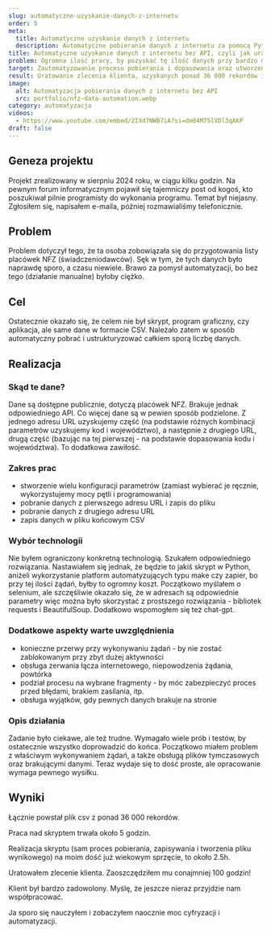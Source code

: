 ```yaml
---
slug: automatyczne-uzyskanie-danych-z-internetu
order: 5
meta:
  title: Automatyczne uzyskanie danych z internetu
  description: Automatyczne pobieranie danych z internetu za pomocą Python, requests i BeautifulSoup – 36 000 rekordów w 5 godzin pracy
title: Automatyczne uzyskanie danych z internetu bez API, czyli jak uratowałem klienta i zaoszczędziłem mu ponad 100 godzin pracy
problem: Ogromna ilość pracy, by pozyskać tę ilość danych przy bardzo małej ilości czasu
target: Zautomatyzowanie procesu pobierania i dopasowania oraz utworzenie pliku wynikowego i uratowanie zlecenia klienta
result: Uratowanie zlecenia klienta, uzyskanych ponad 36 000 rekordów i oszczędność nawet 100 godzin pracy
image:
  alt: Automatyzacja pobierania danych z internetu bez API
  src: portfolio/nfz-data-automation.webp
category: automatyzacja
videos:
  - https://www.youtube.com/embed/2IXd7NWB7iA?si=dm04M75lVDl3qAKP
draft: false
---
```


## Geneza projektu

Projekt zrealizowany w sierpniu 2024 roku, w ciągu kilku godzin. Na pewnym forum informatycznym pojawił się tajemniczy post od kogoś, kto poszukiwał pilnie programisty do wykonania programu. Temat był niejasny. Zgłosiłem się, napisałem e-maila, później rozmawialiśmy telefonicznie.

## Problem

Problem dotyczył tego, że ta osoba zobowiązała się do przygotowania listy placówek NFZ (świadczeniodawców). Sęk w tym, że tych danych było naprawdę sporo, a czasu niewiele. Brawo za pomysł automatyzacji, bo bez tego (działanie manualne) byłoby ciężko.

## Cel

Ostatecznie okazało się, że celem nie był skrypt, program graficzny, czy aplikacja, ale same dane w formacie CSV. Należało zatem w sposób automatyczny pobrać i ustrukturyzować całkiem sporą liczbę danych.

## Realizacja

### Skąd te dane?

Dane są dostępne publicznie, dotyczą placówek NFZ. Brakuje jednak odpowiedniego API. Co więcej dane są w pewien sposób podzielone. Z jednego adresu URL uzyskujemy część (na podstawie różnych kombinacji parametrów uzyskujemy kod i województwo), a następnie z drugiego URL, drugą część (bazując na tej pierwszej - na podstawie dopasowania kodu i województwa). To dodatkowa zawiłość.

### Zakres prac

- stworzenie wielu konfiguracji parametrów (zamiast wybierać je ręcznie, wykorzystujemy mocy pętli i programowania)
- pobranie danych z pierwszego adresu URL i zapis do pliku
- pobranie danych z drugiego adresu URL
- zapis danych w pliku końcowym CSV

### Wybór technologii

Nie byłem ograniczony konkretną technologią. Szukałem odpowiedniego rozwiązania. Nastawiałem się jednak, że będzie to jakiś skrypt w Python, aniżeli wykorzystanie platform automatyzujących typu make czy zapier, bo przy tej ilości żądań, byłby to ogromny koszt. Początkowo myślałem o selenium, ale szczęśliwie okazało się, że w adresach są odpowiednie parametry więc można było skorzystać z prostszego rozwiązania - bibliotek requests i BeautifulSoup. Dodatkowo wspomogłem się też chat-gpt.

### Dodatkowe aspekty warte uwzględnienia

- konieczne przerwy przy wykonywaniu żądań - by nie zostać zablokowanym przy zbyt dużej aktywności
- obsługa zerwania łącza internetowego, niepowodzenia żądania, powtórka
- podział procesu na wybrane fragmenty - by móc zabezpieczyć proces przed błędami, brakiem zasilania, itp.
- obsługa wyjątków, gdy pewnych danych brakuje na stronie

### Opis działania

Zadanie było ciekawe, ale też trudne. Wymagało wiele prób i testów, by ostatecznie wszystko doprowadzić do końca. Początkowo miałem problem z właściwym wykonywaniem żądań, a także obsługą plików tymczasowych oraz brakującymi danymi. Teraz wydaje się to dość proste, ale opracowanie wymaga pewnego wysiłku.

## Wyniki

Łącznie powstał plik csv z ponad 36 000 rekordów.

Praca nad skryptem trwała około 5 godzin.

Realizacja skryptu (sam proces pobierania, zapisywania i tworzenia pliku wynikowego) na moim dość już wiekowym sprzęcie, to około 2.5h.

Uratowałem zlecenie klienta. Zaoszczędziłem mu conajmniej 100 godzin!

Klient był bardzo zadowolony. Myślę, że jeszcze nieraz przyjdzie nam współpracować.

Ja sporo się nauczyłem i zobaczyłem naocznie moc cyfryzacji i automatyzacji.
